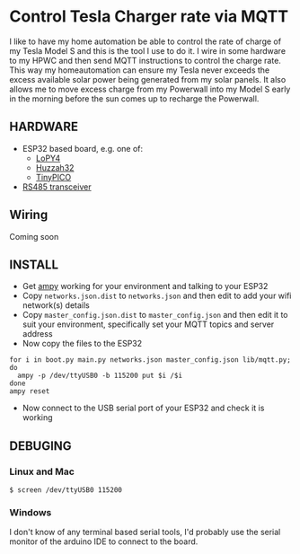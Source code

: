 # Control Tesla Charger rate via MQTT

I like to have my home automation be able to control the rate of charge
of my Tesla Model S and this is the tool I use to do it. I wire in some
hardware to my HPWC and then send MQTT instructions to control the charge
rate. This way my homeautomation can ensure my Tesla never exceeds the
excess available solar power being generated from my solar panels. It
also allows me to move excess charge from my Powerwall into my Model S
early in the morning before the sun comes up to recharge the Powerwall.

## HARDWARE

*  ESP32 based board, e.g. one of:
    * [LoPY4](https://pycom.io/product/lopy4/)
    * [Huzzah32](https://www.adafruit.com/product/3405)
    * [TinyPICO](https://www.tinypico.com/buy)
* [RS485 transceiver](https://www.sparkfun.com/products/10124)

## Wiring

Coming soon

## INSTALL

* Get [ampy](https://learn.adafruit.com/micropython-basics-load-files-and-run-code/install-ampy) working for your environment and talking to your ESP32
* Copy `networks.json.dist` to `networks.json` and then edit to add your wifi network(s) details
* Copy `master_config.json.dist` to `master_config.json` and then edit it to suit your environment, specifically set your MQTT topics and server address
* Now copy the files to the ESP32

```
for i in boot.py main.py networks.json master_config.json lib/mqtt.py; do
  ampy -p /dev/ttyUSB0 -b 115200 put $i /$i
done
ampy reset
```

* Now connect to the USB serial port of your ESP32 and check it is working

## DEBUGING

### Linux and Mac

```
$ screen /dev/ttyUSB0 115200
```

### Windows

I don't know of any terminal based serial tools, I'd probably use the serial
monitor of the arduino IDE to connect to the board.
